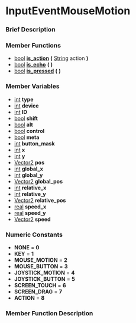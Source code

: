 #  InputEventMouseMotion  

###  Brief Description  


###  Member Functions 
  * [bool](class_bool)  **[is_action](#is_action)**  **(** [String](class_string) action  **)**
  * [bool](class_bool)  **[is_echo](#is_echo)**  **(** **)**
  * [bool](class_bool)  **[is_pressed](#is_pressed)**  **(** **)**

###  Member Variables  
  * [int](class_int) **type**
  * [int](class_int) **device**
  * [int](class_int) **ID**
  * [bool](class_bool) **shift**
  * [bool](class_bool) **alt**
  * [bool](class_bool) **control**
  * [bool](class_bool) **meta**
  * [int](class_int) **button_mask**
  * [int](class_int) **x**
  * [int](class_int) **y**
  * [Vector2](class_vector2) **pos**
  * [int](class_int) **global_x**
  * [int](class_int) **global_y**
  * [Vector2](class_vector2) **global_pos**
  * [int](class_int) **relative_x**
  * [int](class_int) **relative_y**
  * [Vector2](class_vector2) **relative_pos**
  * [real](class_real) **speed_x**
  * [real](class_real) **speed_y**
  * [Vector2](class_vector2) **speed**

###  Numeric Constants  
  * **NONE** = **0**
  * **KEY** = **1**
  * **MOUSE_MOTION** = **2**
  * **MOUSE_BUTTON** = **3**
  * **JOYSTICK_MOTION** = **4**
  * **JOYSTICK_BUTTON** = **5**
  * **SCREEN_TOUCH** = **6**
  * **SCREEN_DRAG** = **7**
  * **ACTION** = **8**

###  Member Function Description  
